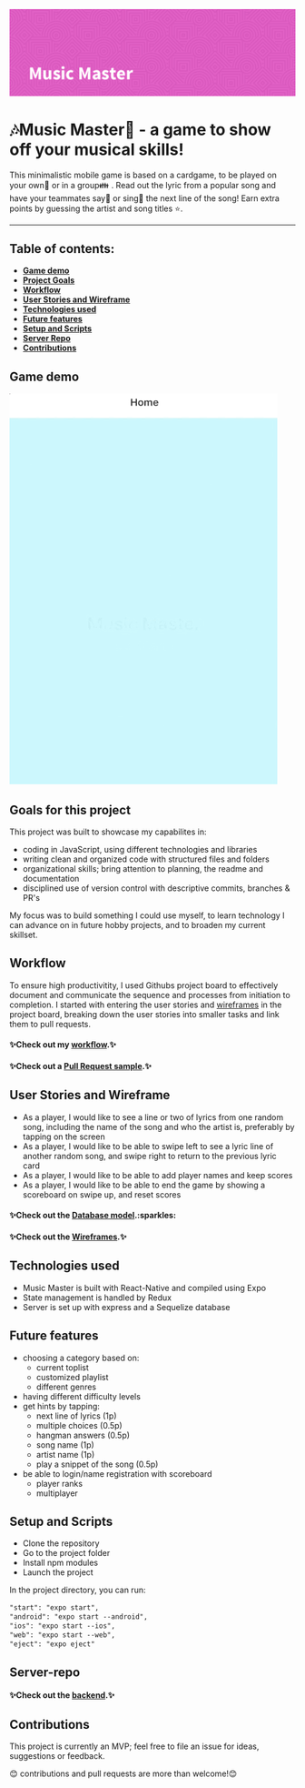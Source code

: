 ![](Documentation/MusicMaster-banner.png)
# :notes:Music Master:musical_note: - a game to show off your musical skills!
This minimalistic mobile game is based on a cardgame, to be played on your own:bust_in_silhouette: or in a group:family: . Read out the lyric from a popular song and have your teammates say:speech_balloon: or sing:microphone: the next line of the song! Earn extra points by guessing the artist and song titles :star:. 

---

## Table of contents:
- **[Game demo](##game-demo)**
- **[Project Goals](#goals-for-this-project)**
- **[Workflow](#workflow)**
- **[User Stories and Wireframe](#user-stories-and-wireframe)**
- **[Technologies used](#technologies-used)**
- **[Future features](#future-features)**
- **[Setup and Scripts](#setup-and-scripts)**
- **[Server Repo](#server-repo)**
- **[Contributions](#contributions)**

## Game demo 
![](Documentation/HomeScreen-demo.gif)

## Goals for this project 
This project was built to showcase my capabilites in:
- coding in JavaScript, using different technologies and libraries  
- writing clean and organized code with structured files and folders
- organizational skills; bring attention to planning, the readme and documentation
- disciplined use of version control with descriptive commits, branches & PR's

My focus was to build something I could use myself, to learn technology I can advance on in future hobby projects, and to broaden my current skillset.

## Workflow 
To ensure high productivitity, I used Githubs project board to effectively document and communicate the sequence and processes from initiation to completion. I started with entering the user stories and [wireframes](https://github.com/mitraws/MusicMaster-ReactNative-Client/blob/development/Documentation/MusicMaster%wireframe.pdf) in the project board, breaking down the user stories into smaller tasks and link them to pull requests. 

#### :sparkles:Check out my [workflow](https://github.com/mitraws/MusicMaster-ReactNative-Client/projects/2).:sparkles:

#### :sparkles:Check out a [Pull Request sample](https://github.com/mitraws/MusicMaster-ReactNative-Client/pull/5).:sparkles:

## User Stories and Wireframe
- As a player, I would like to see a line or two of lyrics from one random song, including the name of the song and who the artist is, preferably by tapping on the screen
- As a player, I would like to be able to swipe left to see a lyric line of another random song, and swipe right to return to the previous lyric card 
- As a player, I would like to be able to add player names and keep scores
- As a player, I would like to be able to end the game by showing a scoreboard on swipe up, and reset scores

#### :sparkles:Check out the [Database model](https://github.com/mitraws/MusicMaster-ReactNative-Client/blob/development/Documentation/Database%20ER%20diagram%20(crow's%20foot).png).:sparkles:

#### :sparkles:Check out the [Wireframes](https://github.com/mitraws/MusicMaster-ReactNative-Client/blob/development/Documentation/MusicMaster%wireframe.pdf).:sparkles:

## Technologies used
- Music Master is built with React-Native and compiled using Expo 
- State management is handled by Redux
- Server is set up with express and a Sequelize database

## Future features
- choosing a category based on:
  - current toplist  
  - customized playlist
  - different genres
- having different difficulty levels
- get hints by tapping:
  - next line of lyrics (1p)
  - multiple choices (0.5p)
  - hangman answers (0.5p)
  - song name (1p)
  - artist name (1p)
  - play a snippet of the song (0.5p)
- be able to login/name registration with scoreboard
  - player ranks
  - multiplayer

## Setup and Scripts
- Clone the repository
- Go to the project folder
- Install npm modules
- Launch the project

In the project directory, you can run:

    "start": "expo start",
    "android": "expo start --android",
    "ios": "expo start --ios",
    "web": "expo start --web",
    "eject": "expo eject"

 ## Server-repo 
#### :sparkles:Check out the [backend](https://github.com/mitraws/MusicMaster-ReactNative-Server).:sparkles:

 ## Contributions
This project is currently an MVP; feel free to file an issue for ideas, suggestions or feedback.

:blush: contributions and pull requests are more than welcome!:blush:
